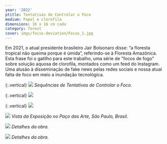 ```yaml
---
year: '2022'
ptitle: Tentativas de Controlar o Foco
medium: Papel e clorofila
dimensions: 16 x 16 cm cada
category: forest
cover: imgs/focus-deviation/Focus_1.jpg
---
```

Em 2021, o atual presidente brasileiro Jair Bolsonaro disse: “a floresta tropical não queima porque é úmida”, referindo-se à Floresta Amazônica. Esta frase foi o gatilho para este trabalho, uma série de "focos de fogo" sobre solução aquosa de clorofila, montados como um feed do Instagram. Uma alusão à disseminação de fake news pelas redes sociais e nossa atual falta de foco em meio a inundação tecnológica.

{:.vertical}
![]({{site.baseurl}}/imgs/focus-deviation/Focus_3.jpg)
_Sequências de Tentativas de Controlar o Foco._

{:.vertical}
![]({{site.baseurl}}/imgs/focus-deviation/Focus_2.jpg)

{:.vertical}
![]({{site.baseurl}}/imgs/theory-of-evolution/EvolucaoDasEspecies_7.jpg)

![]({{site.baseurl}}/imgs/theory-of-evolution/EvolucaoDasEspecies_8.jpg)
_Vista da Exposição no Paço das Arte, São Paulo, Brasil._

![]({{site.baseurl}}/imgs/focus-deviation/Focus_4.jpg)
_Detalhes da obra._

![]({{site.baseurl}}/imgs/focus-deviation/Focus_5.jpg)
_Detalhes da obra._
